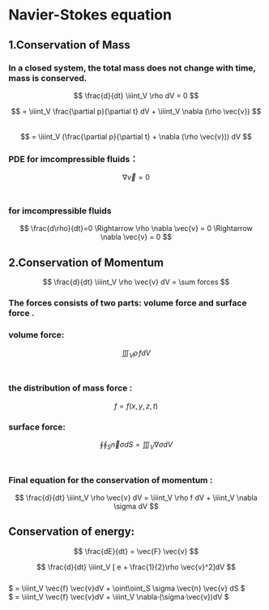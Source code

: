 # Navier-Stokes equation

## 1.Conservation of Mass

### In a closed system, the total mass does not change with time, mass is conserved. <br>

$$ \frac{d}{dt} \iiint_V \rho dV = 0 $$

$$ = \iiint_V \frac{\partial p}{\partial t} dV + \iiint_V \nabla (\rho \vec{v}) $$ <br>
$$ = \iiint_V (\frac{\partial p}{\partial t} + \nabla (\rho \vec{v})) dV $$

### PDE for imcompressible fluids：<br>

$$ \nabla \vec{v} = 0 $$ <br>

### for imcompressible fluids

$$ \frac{d\rho}{dt}=0 \Rightarrow \rho \nabla \vec{v} = 0 \Rightarrow  \nabla \vec{v} = 0 $$

## 2.Conservation of Momentum

$$ \frac{d}{dt} \iiint_V \rho \vec{v} dV = \sum forces $$

 ### The forces consists of two parts: volume force and surface force .

### volume force:<br>

$$ \iiint_V \rho \,f dV $$ <br>

### the distribution of mass force :<br>

$$ f = f(x, y, z, t) $$

### surface force:<br>

$$ \oint\oint_S \vec{n} \sigma dS = \iiint_V \nabla \sigma dV $$<br>

### Final equation for the conservation of momentum :<br>

$$ \frac{d}{dt} \iiint_V \rho \vec{v} dV = \iiint_V \rho f dV + \iiint_V \nabla \sigma dV $$

## Conservation of energy:

$$ \frac{dE}{dt} = \vec{F} \vec{v} $$

$$ \frac{d}{dt} \iiint_V [ e + \frac{1}{2}\rho \vec{v}^2]dV $$ <br>
$ = \iiint_V \vec{f} \vec{v}dV + \oint\oint_S \sigma \vec{n} \vec{v} dS $ <br>
$ = \iiint_V \vec{f} \vec{v}dV + \iiint_V \nabla·(\sigma·\vec{v})dV $
